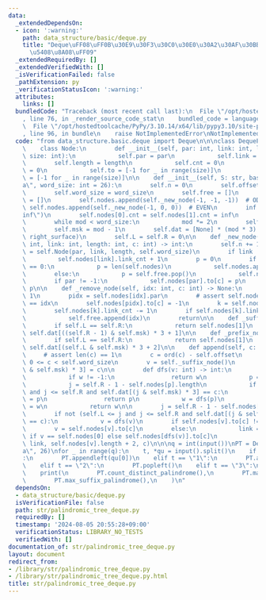 ```yaml
---
data:
  _extendedDependsOn:
  - icon: ':warning:'
    path: data_structure/basic/deque.py
    title: "Deque\uFF08\uFF0B\u30E9\u30F3\u30C0\u30E0\u30A2\u30AF\u30BB\u30B9\u30FB\
      \u5408\u8A08\uFF09"
  _extendedRequiredBy: []
  _extendedVerifiedWith: []
  _isVerificationFailed: false
  _pathExtension: py
  _verificationStatusIcon: ':warning:'
  attributes:
    links: []
  bundledCode: "Traceback (most recent call last):\n  File \"/opt/hostedtoolcache/PyPy/3.10.14/x64/lib/pypy3.10/site-packages/onlinejudge_verify/documentation/build.py\"\
    , line 76, in _render_source_code_stat\n    bundled_code = language.bundle(\n\
    \  File \"/opt/hostedtoolcache/PyPy/3.10.14/x64/lib/pypy3.10/site-packages/onlinejudge_verify/languages/python.py\"\
    , line 96, in bundle\n    raise NotImplementedError\nNotImplementedError\n"
  code: "from data_structure.basic.deque import Deque\n\n\nclass DequePalindromicTree:\n\
    \    class Node:\n        def __init__(self, par: int, link: int, length: int,\
    \ size: int):\n            self.par = par\n            self.link = link\n    \
    \        self.length = length\n            self.cnt = 0\n            self.link_cnt\
    \ = 0\n            self.to = [-1 for _ in range(size)]\n            self.direct_link\
    \ = [-1 for _ in range(size)]\n\n    def __init__(self, S: str, base: str = \"\
    a\", word_size: int = 26):\n        self.n = 0\n        self.offset = ord(base)\n\
    \        self.word_size = word_size\n        self.free = []\n        self.nodes\
    \ = []\n        self.nodes.append(self._new_node(-1, -1, -1))  # ODD\n       \
    \ self.nodes.append(self._new_node(-1, 0, 0))  # EVEN\n        inf = float(\"\
    inf\")\n        self.nodes[0].cnt = self.nodes[1].cnt = inf\n        mod = 4\n\
    \        while mod < word_size:\n            mod *= 2\n        self.mod = mod\n\
    \        self.msk = mod - 1\n        self.dat = [None] * (mod * 3)  # (c, left_surface,\
    \ right_surface)\n        self.L = self.R = 0\n\n    def _new_node(self, par:\
    \ int, link: int, length: int, c: int) -> int:\n        self.n += 1\n        node\
    \ = self.Node(par, link, length, self.word_size)\n        if link != -1:\n   \
    \         self.nodes[link].link_cnt + 1\n        p = 0\n        if len(self.free)\
    \ == 0:\n            p = len(self.nodes)\n            self.nodes.append(node)\n\
    \        else:\n            p = self.free.pop()\n            self.nodes[p] = node\n\
    \        if par != -1:\n            self.nodes[par].to[c] = p\n        return\
    \ p\n\n    def _remove_node(self, idx: int, c: int) -> None:\n        self.n -=\
    \ 1\n        pidx = self.nodes[idx].par\n        # assert self.nodes[pidx].to[c]\
    \ == idx\n        self.nodes[pidx].to[c] = -1\n        k = self.nodes[idx].link\n\
    \        self.nodes[k].link_cnt -= 1\n        if self.nodes[k].link_cnt == 0:\n\
    \            self.free.append(idx)\n        return\n\n    def _suffix_node(self):\n\
    \        if self.L == self.R:\n            return self.nodes[1]\n        return\
    \ self.dat[((self.R - 1) & self.msk) * 3 + 1]\n\n    def _prefix_node(self):\n\
    \        if self.L == self.R:\n            return self.nodes[1]\n        return\
    \ self.dat[(self.L & self.msk) * 3 + 2]\n\n    def append(self, c: str):\n   \
    \     # assert len(c) == 1\n        c = ord(c) - self.offset\n        # assert\
    \ 0 <= c < self.word_size\n        v = self._suffix_node()\n        self.dat[(self.R\
    \ & self.msk) * 3] = c\n\n        def dfs(v: int) -> int:\n            w = self.nodes[v].direct_link[c]\n\
    \            if w != -1:\n                return w\n            p = self.nodes[v].link\n\
    \            j = self.R - 1 - self.nodes[p].length\n            if self.L <= j\
    \ and j <= self.R and self.dat[(j & self.msk) * 3] == c:\n                self.nodes[v].direct_link[c]\
    \ = p\n                return p\n            w = dfs(p)\n            self.nodes[v].direct_link[c]\
    \ = w\n            return w\n\n        j = self.R - 1 - self.nodes[v].length\n\
    \        if not (self.L <= j and j <= self.R and self.dat[(j & self.msk) * 3]\
    \ == c):\n            v = dfs(v)\n        if self.nodes[v].to[c] != -1:\n    \
    \        v = self.nodes[v].to[c]\n        else:\n            link = self.nodes[1]\
    \ if v == self.nodes[0] else self.nodes[dfs(v)].to[c]\n            v = self._new_node(v,\
    \ link, self.nodes[v].length + 2, c)\n\n\nq = int(input())\nPT = DequePalindromicTree(\"\
    a\", 26)\nfor _ in range(q):\n    t, *qu = input().split()\n    if t == \"0\"\
    :\n        PT.appendleft(qu[0])\n    elif t == \"1\":\n        PT.append(qu[0])\n\
    \    elif t == \"2\":\n        PT.popleft()\n    elif t == \"3\":\n        PT.pop()\n\
    \    print(\n        PT.count_distinct_palindrome(),\n        PT.max_prefix_palindrome(),\n\
    \        PT.max_suffix_palindrome(),\n    )\n"
  dependsOn:
  - data_structure/basic/deque.py
  isVerificationFile: false
  path: str/palindromic_tree_deque.py
  requiredBy: []
  timestamp: '2024-08-05 20:55:28+09:00'
  verificationStatus: LIBRARY_NO_TESTS
  verifiedWith: []
documentation_of: str/palindromic_tree_deque.py
layout: document
redirect_from:
- /library/str/palindromic_tree_deque.py
- /library/str/palindromic_tree_deque.py.html
title: str/palindromic_tree_deque.py
---
```

